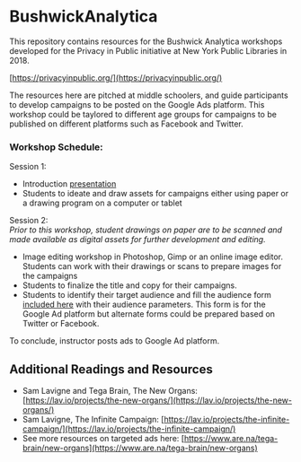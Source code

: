 # BushwickAnalytica
This repository contains resources for the Bushwick Analytica workshops developed for the Privacy in Public initiative at New York Public Libraries in 2018.  

[https://privacyinpublic.org/](https://privacyinpublic.org/)
  
The resources here are pitched at middle schoolers, and guide participants to develop campaigns to be posted on the Google Ads platform. This workshop could be taylored to different age groups for campaigns to be published on different platforms such as Facebook and Twitter.       
### Workshop Schedule:
Session 1:  
* Introduction [presentation](https://github.com/tegacodes/BushwickAnalytica/blob/master/Bushwick-Analytica-Presentation.pdf)
* Students to ideate and draw assets for campaigns either using paper or a drawing program on a computer or tablet

Session 2:  
*Prior to this workshop, student drawings on paper are to be scanned and made available as digital assets for further development and editing.*
* Image editing workshop in Photoshop, Gimp or an online image editor. Students can work with their drawings or scans to prepare images for the campaigns
* Students to finalize the title and copy for their campaigns.
* Students to identify their target audience and fill the audience form [included here](https://github.com/tegacodes/BushwickAnalytica/blob/master/Audience-form.pdf) with their audience parameters. This form is for the Google Ad platform but alternate forms could be prepared based on Twitter or Facebook.

To conclude, instructor posts ads to Google Ad platform.  
  
## Additional Readings and Resources
* Sam Lavigne and Tega Brain, The New Organs: [https://lav.io/projects/the-new-organs/](https://lav.io/projects/the-new-organs/)
* Sam Lavigne, The Infinite Campaign: [https://lav.io/projects/the-infinite-campaign/](https://lav.io/projects/the-infinite-campaign/)
* See more resources on targeted ads here: [https://www.are.na/tega-brain/new-organs](https://www.are.na/tega-brain/new-organs)
